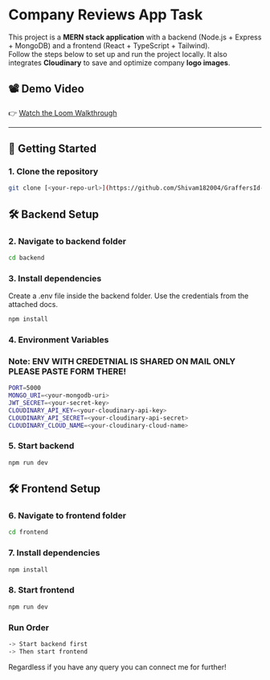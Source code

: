 #  Company Reviews App Task

This project is a **MERN stack application** with a backend (Node.js + Express + MongoDB) and a frontend (React + TypeScript + Tailwind).  
Follow the steps below to set up and run the project locally.
It also integrates **Cloudinary** to save and optimize company **logo images**.

## 📽️ Demo Video  
👉 [Watch the Loom Walkthrough](https://www.loom.com/share/180bbaa7cc324bd8b7dc1b4fede8717a?sid=77fad960-a111-4d8c-a12b-eef0a5155c3c)

---
## 🚀 Getting Started


### 1. Clone the repository
```bash
git clone [<your-repo-url>](https://github.com/Shivam182004/GraffersId-task.git)
```

## 🛠 Backend Setup

### 2. Navigate to backend folder
```bash
cd backend
```

### 3. Install dependencies
Create a .env file inside the backend folder.
Use the credentials from the attached docs.
```bash
npm install
```

### 4. Environment Variables
### Note: ENV WITH CREDETNIAL IS SHARED ON MAIL ONLY PLEASE PASTE FORM THERE!  
```bash
PORT=5000
MONGO_URI=<your-mongodb-uri>
JWT_SECRET=<your-secret-key>
CLOUDINARY_API_KEY=<your-cloudinary-api-key>
CLOUDINARY_API_SECRET=<your-cloudinary-api-secret>
CLOUDINARY_CLOUD_NAME=<your-cloudinary-cloud-name>
```
### 5. Start backend
```bash
npm run dev
```
## 🛠 Frontend Setup

### 6. Navigate to frontend folder
```bash
cd frontend
```

### 7. Install dependencies
```bash
npm install
```

### 8. Start frontend
```bash
npm run dev
```
### Run Order
```bash
-> Start backend first
-> Then start frontend
```

Regardless if you have any query you can connect me for further!
